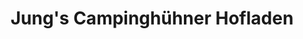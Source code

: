 ---
title: "Jung's Campinghühner Hofladen"
url: /bellnhausen/jungs-campinghuehner-hofladen/
shop: Hofladen
---